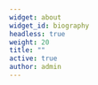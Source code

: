 ```yaml
---
widget: about
widget_id: biography
headless: true
weight: 20
title: ""
active: true
author: admin
---
```

